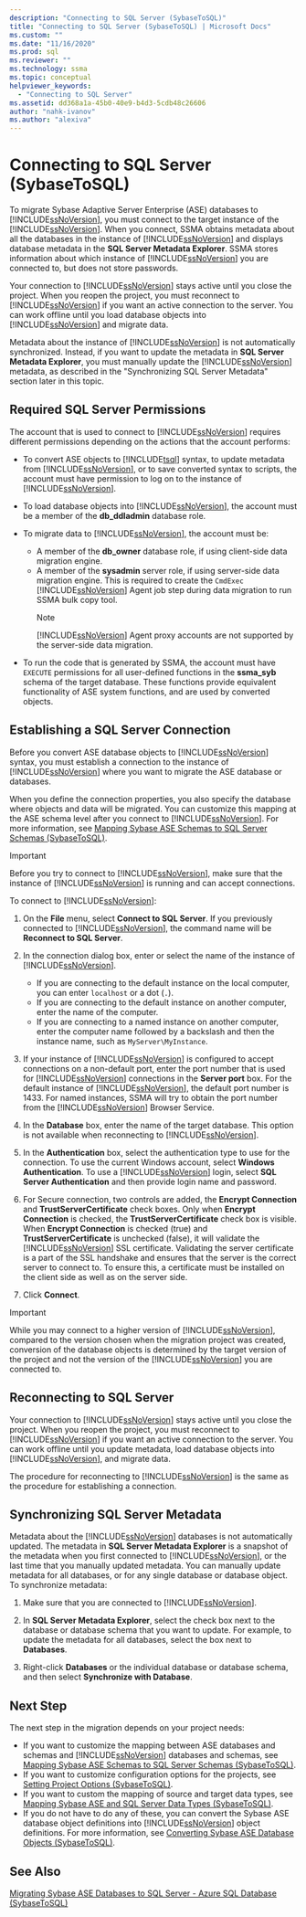 ```yaml
---
description: "Connecting to SQL Server (SybaseToSQL)"
title: "Connecting to SQL Server (SybaseToSQL) | Microsoft Docs"
ms.custom: ""
ms.date: "11/16/2020"
ms.prod: sql
ms.reviewer: ""
ms.technology: ssma
ms.topic: conceptual
helpviewer_keywords: 
  - "Connecting to SQL Server"
ms.assetid: dd368a1a-45b0-40e9-b4d3-5cdb48c26606
author: "nahk-ivanov"
ms.author: "alexiva"
---
```


# Connecting to SQL Server (SybaseToSQL)

To migrate Sybase Adaptive Server Enterprise (ASE) databases to [!INCLUDE[ssNoVersion](../../includes/ssnoversion-md.md)], you must connect to the target instance of the [!INCLUDE[ssNoVersion](../../includes/ssnoversion-md.md)]. When you connect, SSMA obtains metadata about all the databases in the instance of [!INCLUDE[ssNoVersion](../../includes/ssnoversion-md.md)] and displays database metadata in the **SQL Server Metadata Explorer**. SSMA stores information about which instance of [!INCLUDE[ssNoVersion](../../includes/ssnoversion-md.md)] you are connected to, but does not store passwords.

Your connection to [!INCLUDE[ssNoVersion](../../includes/ssnoversion-md.md)] stays active until you close the project. When you reopen the project, you must reconnect to [!INCLUDE[ssNoVersion](../../includes/ssnoversion-md.md)] if you want an active connection to the server. You can work offline until you load database objects into [!INCLUDE[ssNoVersion](../../includes/ssnoversion-md.md)] and migrate data.

Metadata about the instance of [!INCLUDE[ssNoVersion](../../includes/ssnoversion-md.md)] is not automatically synchronized. Instead, if you want to update the metadata in **SQL Server Metadata Explorer**, you must manually update the [!INCLUDE[ssNoVersion](../../includes/ssnoversion-md.md)] metadata, as described in the "Synchronizing SQL Server Metadata" section later in this topic.

## Required SQL Server Permissions

The account that is used to connect to [!INCLUDE[ssNoVersion](../../includes/ssnoversion-md.md)] requires different permissions depending on the actions that the account performs:

- To convert ASE objects to [!INCLUDE[tsql](../../includes/tsql-md.md)] syntax, to update metadata from [!INCLUDE[ssNoVersion](../../includes/ssnoversion-md.md)], or to save converted syntax to scripts, the account must have permission to log on to the instance of [!INCLUDE[ssNoVersion](../../includes/ssnoversion-md.md)].

- To load database objects into [!INCLUDE[ssNoVersion](../../includes/ssnoversion-md.md)], the account must be a member of the **db_ddladmin** database role.

- To migrate data to [!INCLUDE[ssNoVersion](../../includes/ssnoversion-md.md)], the account must be:
  - A member of the **db_owner** database role, if using client-side data migration engine.
  - A member of the **sysadmin** server role, if using server-side data migration engine. This is required to create the `CmdExec` [!INCLUDE[ssNoVersion](../../includes/ssnoversion-md.md)] Agent job step during data migration to run SSMA bulk copy tool.
    > [!NOTE]
    > [!INCLUDE[ssNoVersion](../../includes/ssnoversion-md.md)] Agent proxy accounts are not supported by the server-side data migration.

- To run the code that is generated by SSMA, the account must have `EXECUTE` permissions for all user-defined functions in the **ssma_syb** schema of the target database. These functions provide equivalent functionality of ASE system functions, and are used by converted objects.

## Establishing a SQL Server Connection

Before you convert ASE database objects to [!INCLUDE[ssNoVersion](../../includes/ssnoversion-md.md)] syntax, you must establish a connection to the instance of [!INCLUDE[ssNoVersion](../../includes/ssnoversion-md.md)] where you want to migrate the ASE database or databases.

When you define the connection properties, you also specify the database where objects and data will be migrated. You can customize this mapping at the ASE schema level after you connect to [!INCLUDE[ssNoVersion](../../includes/ssnoversion-md.md)]. For more information, see [Mapping Sybase ASE Schemas to SQL Server Schemas &#40;SybaseToSQL&#41;](../../ssma/sybase/mapping-sybase-ase-schemas-to-sql-server-schemas-sybasetosql.md).

> [!IMPORTANT]
> Before you try to connect to [!INCLUDE[ssNoVersion](../../includes/ssnoversion-md.md)], make sure that the instance of [!INCLUDE[ssNoVersion](../../includes/ssnoversion-md.md)] is running and can accept connections.

To connect to [!INCLUDE[ssNoVersion](../../includes/ssnoversion-md.md)]:
  
1. On the **File** menu, select **Connect to SQL Server**.
   If you previously connected to [!INCLUDE[ssNoVersion](../../includes/ssnoversion-md.md)], the command name will be **Reconnect to SQL Server**.

2. In the connection dialog box, enter or select the name of the instance of [!INCLUDE[ssNoVersion](../../includes/ssnoversion-md.md)].  
   - If you are connecting to the default instance on the local computer, you can enter `localhost` or a dot (`.`).
   - If you are connecting to the default instance on another computer, enter the name of the computer.
   - If you are connecting to a named instance on another computer, enter the computer name followed by a backslash and then the instance name, such as `MyServer\MyInstance`.

3. If your instance of [!INCLUDE[ssNoVersion](../../includes/ssnoversion-md.md)] is configured to accept connections on a non-default port, enter the port number that is used for [!INCLUDE[ssNoVersion](../../includes/ssnoversion-md.md)] connections in the **Server port** box. For the default instance of [!INCLUDE[ssNoVersion](../../includes/ssnoversion-md.md)], the default port number is 1433. For named instances, SSMA will try to obtain the port number from the [!INCLUDE[ssNoVersion](../../includes/ssnoversion-md.md)] Browser Service.

4. In the **Database** box, enter the name of the target database.
   This option is not available when reconnecting to [!INCLUDE[ssNoVersion](../../includes/ssnoversion-md.md)].

5. In the **Authentication** box, select the authentication type to use for the connection. To use the current Windows account, select **Windows Authentication**. To use a [!INCLUDE[ssNoVersion](../../includes/ssnoversion-md.md)] login, select **SQL Server Authentication** and then provide login name and password.

6. For Secure connection, two controls are added, the **Encrypt Connection** and **TrustServerCertificate** check boxes. Only when **Encrypt Connection** is checked, the **TrustServerCertificate** check box is visible. When **Encrypt Connection** is checked (true) and **TrustServerCertificate** is unchecked (false), it will validate the [!INCLUDE[ssNoVersion](../../includes/ssnoversion-md.md)] SSL certificate. Validating the server certificate is a part of the SSL handshake and ensures that the server is the correct server to connect to. To ensure this, a certificate must be installed on the client side as well as on the server side.

7. Click **Connect**.

> [!IMPORTANT]
> While you may connect to a higher version of [!INCLUDE[ssNoVersion](../../includes/ssnoversion-md.md)], compared to the version chosen when the migration project was created, conversion of the database objects is determined by the target version of the project and not the version of the [!INCLUDE[ssNoVersion](../../includes/ssnoversion-md.md)] you are connected to.

## Reconnecting to SQL Server

Your connection to [!INCLUDE[ssNoVersion](../../includes/ssnoversion-md.md)] stays active until you close the project. When you reopen the project, you must reconnect to [!INCLUDE[ssNoVersion](../../includes/ssnoversion-md.md)] if you want an active connection to the server. You can work offline until you update metadata, load database objects into [!INCLUDE[ssNoVersion](../../includes/ssnoversion-md.md)], and migrate data.

The procedure for reconnecting to [!INCLUDE[ssNoVersion](../../includes/ssnoversion-md.md)] is the same as the procedure for establishing a connection.

## Synchronizing SQL Server Metadata

Metadata about the [!INCLUDE[ssNoVersion](../../includes/ssnoversion-md.md)] databases is not automatically updated. The metadata in **SQL Server Metadata Explorer** is a snapshot of the metadata when you first connected to [!INCLUDE[ssNoVersion](../../includes/ssnoversion-md.md)], or the last time that you manually updated metadata. You can manually update metadata for all databases, or for any single database or database object. To synchronize metadata:

1. Make sure that you are connected to [!INCLUDE[ssNoVersion](../../includes/ssnoversion-md.md)].

2. In **SQL Server Metadata Explorer**, select the check box next to the database or database schema that you want to update.
   For example, to update the metadata for all databases, select the box next to **Databases**.

3. Right-click **Databases** or the individual database or database schema, and then select **Synchronize with Database**.

## Next Step

The next step in the migration depends on your project needs:

- If you want to customize the mapping between ASE databases and schemas and [!INCLUDE[ssNoVersion](../../includes/ssnoversion-md.md)] databases and schemas, see [Mapping Sybase ASE Schemas to SQL Server Schemas &#40;SybaseToSQL&#41;](../../ssma/sybase/mapping-sybase-ase-schemas-to-sql-server-schemas-sybasetosql.md).
- If you want to customize configuration options for the projects, see [Setting Project Options &#40;SybaseToSQL&#41;](../../ssma/sybase/setting-project-options-sybasetosql.md).
- If you want to custom the mapping of source and target data types, see [Mapping Sybase ASE and SQL Server Data Types &#40;SybaseToSQL&#41;](../../ssma/sybase/mapping-sybase-ase-and-sql-server-data-types-sybasetosql.md).
- If you do not have to do any of these, you can convert the Sybase ASE database object definitions into [!INCLUDE[ssNoVersion](../../includes/ssnoversion-md.md)] object definitions. For more information, see [Converting Sybase ASE Database Objects &#40;SybaseToSQL&#41;](../../ssma/sybase/converting-sybase-ase-database-objects-sybasetosql.md).

## See Also

[Migrating Sybase ASE Databases to SQL Server - Azure SQL Database &#40;SybaseToSQL&#41;](../../ssma/sybase/migrating-sybase-ase-databases-to-sql-server-azure-sql-db-sybasetosql.md)

